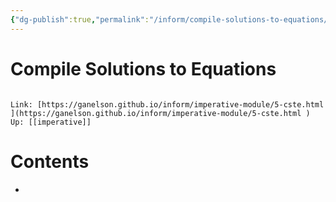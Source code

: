 ```yaml
---
{"dg-publish":true,"permalink":"/inform/compile-solutions-to-equations/","dgHomeLink":true,"dgPassFrontmatter":false}
---
```


# Compile Solutions to Equations
```ad-info

Link: [https://ganelson.github.io/inform/imperative-module/5-cste.html ](https://ganelson.github.io/inform/imperative-module/5-cste.html )
Up: [[imperative]]
```

# Contents
- 